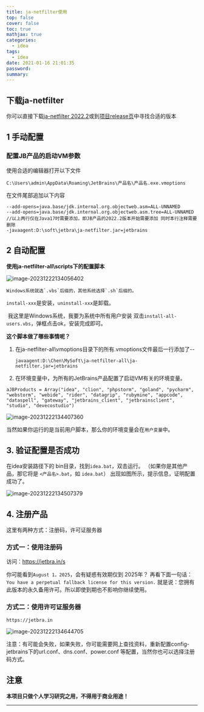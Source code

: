 ```yaml
---
title: ja-netfilter使用
top: false
cover: false
toc: true
mathjax: true
categories:
  - idea
tags:
  - idea
date: 2021-01-16 21:01:35
password:
summary:
---
```


## 下载ja-netfilter

你可以直接下载[ja-netfilter 2022.2](https://gitee.com/ja-netfilter/ja-netfilter/attach_files/1081163/download/ja-netfilter-2022.2.0.zip)或到[项目release页](https://gitee.com/ja-netfilter/ja-netfilter/releases)中寻找合适的版本

## 1 手动配置

### 配置JB产品的启动VM参数

使用合适的编辑器打开以下文件

```moonscript
C:\Users\admin\AppData\Roaming\JetBrains\产品名\产品名.exe.vmoptions
```

在文件尾部追加以下内容

```stylus
--add-opens=java.base/jdk.internal.org.objectweb.asm=ALL-UNNAMED
--add-opens=java.base/jdk.internal.org.objectweb.asm.tree=ALL-UNNAMED
//以上两行仅在Java17时需要添加，即JB产品的2022.2版本开始需要添加 同时本行注释需要删除
-javaagent:D:\soft\jetbra\ja-netfilter.jar=jetbrains
```

## 2 自动配置

<!--强调：该种方式不需要配置pycharm安装路径下的 bin\xxx.exe.vmoptions-->

**使用ja-netfilter-all\scripts下的配置脚本**

![image-20231222134056402](image-20231222134056402.png)

 	Windows系统就选`.vbs`后缀的，其他系统选择`.sh`后缀的。
`install-xxx`是安装，`uninstall-xxx`是卸载。

​	我这里是Windows系统，我要为系统中所有用户安装
​	双击`install-all-users.vbs`，弹框点击ok，安装完成即可。

**这个脚本做了哪些事情呢？**

1. 在ja-netfilter-all\vmoptions目录下的所有.vmoptions文件最后一行添加了--

   ```stylus
   javaagent:D:\Chen\MySoft\ja-netfilter-all\ja-netfilter.jar=jetbrains
   ```

   

2.  在环境变量中，为所有的JetBrains产品配置了启动VM有关的环境变量。

   ```stylus
   aJBProducts = Array("idea", "clion", "phpstorm", "goland", "pycharm", "webstorm", "webide", "rider", "datagrip", "rubymine", "appcode", "dataspell", "gateway", "jetbrains_client", "jetbrainsclient", "studio", "devecostudio")
   
   ```

![image-20231222134407360](image-20231222134407360.png)

当然如果你运行的是当前用户脚本，那么你的环境变量会在`用户变量`中。

## 3. 验证配置是否成功

在idea安装路径下的 bin目录，找到`idea.bat`，双击运行。
（如果你是其他产品，那它将是 `<产品名>.bat`，如 `idea.bat`）
出现如图所示，提示信息，证明配置成功了。

![image-20231222134507379](image-20231222134507379.png)

## 4. 注册产品

这里有两种方式：注册码，许可证服务器

### 方式一：使用注册码

访问：https://jetbra.in/s

你可能看到`August 1，2025`，会有疑惑有效期仅到 2025年？
再看下面一句话：`You have a perpetual fallback license for this version.`
就是说：您拥有此版本的永久备用许可。所以即使到期也不影响你继续使用。

### 方式二：使用许可证服务器

```stylus
https://jetbra.in
```

![image-20231222134644705](image-20231222134644705.png)

注意：有可能会失败，如果失败，你可能需要网上查找资料，重新配置config-jetbrains下的url.conf、dns.conf、power.conf 等配置，当然你也可以选择注册码方式。

## 注意

**本项目只做个人学习研究之用，不得用于商业用途！**

****
